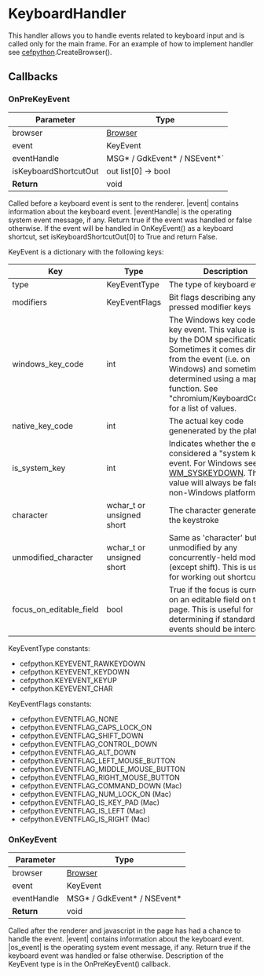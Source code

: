 # KeyboardHandler

<!-- START doctoc -->
<!-- END doctoc -->

This handler allows you to handle events related to keyboard input and is called only for the main frame. For an example of how to implement handler see [cefpython](../modules/cefpython.md).CreateBrowser().

## Callbacks

### OnPreKeyEvent

| Parameter | Type |
| --- | --- |
| browser | [Browser](../objects/Browser.md) |
| event | KeyEvent |
| eventHandle | MSG\* / GdkEvent\* / NSEvent\*` |
| isKeyboardShortcutOut | out list[0] -> bool |
| __Return__ | void |

Called before a keyboard event is sent to the renderer. |event| contains
information about the keyboard event. |eventHandle| is the operating system
event message, if any. Return true if the event was handled or false
otherwise. If the event will be handled in OnKeyEvent() as a keyboard
shortcut, set isKeyboardShortcutOut[0] to True and return False.

KeyEvent is a dictionary with the following keys:

| Key | Type | Description |
| --- | --- | --- |
| type | KeyEventType | The type of keyboard event |
| modifiers | KeyEventFlags | Bit flags describing any pressed modifier keys |
| windows_key_code | int | The Windows key code for the key event. This value is used by the DOM specification. Sometimes it comes directly from the event (i.e. on Windows) and sometimes it's determined using a mapping function. See "chromium/KeyboardCodes.h" for a list of values. |
| native_key_code | int | The actual key code genenerated by the platform |
| is_system_key | int | Indicates whether the event is considered a "system key" event. For Windows see [WM_SYSKEYDOWN](http://msdn.microsoft.com/en-us/library/ms646286.aspx). This value will always be false on non-Windows platforms. |
| character | wchar_t or unsigned short | The character generated by the keystroke |
| unmodified_character | wchar_t or unsigned short | Same as 'character' but unmodified by any concurrently-held modifiers (except shift). This is useful for working out shortcut keys. |
| focus_on_editable_field | bool | True if the focus is currently on an editable field on the page. This is useful for determining if standard key events should be intercepted. |

KeyEventType constants:
* cefpython.KEYEVENT_RAWKEYDOWN
* cefpython.KEYEVENT_KEYDOWN
* cefpython.KEYEVENT_KEYUP
* cefpython.KEYEVENT_CHAR

KeyEventFlags constants:
* cefpython.EVENTFLAG_NONE
* cefpython.EVENTFLAG_CAPS_LOCK_ON
* cefpython.EVENTFLAG_SHIFT_DOWN
* cefpython.EVENTFLAG_CONTROL_DOWN
* cefpython.EVENTFLAG_ALT_DOWN
* cefpython.EVENTFLAG_LEFT_MOUSE_BUTTON
* cefpython.EVENTFLAG_MIDDLE_MOUSE_BUTTON
* cefpython.EVENTFLAG_RIGHT_MOUSE_BUTTON
* cefpython.EVENTFLAG_COMMAND_DOWN (Mac)
* cefpython.EVENTFLAG_NUM_LOCK_ON (Mac)
* cefpython.EVENTFLAG_IS_KEY_PAD (Mac)
* cefpython.EVENTFLAG_IS_LEFT (Mac)
* cefpython.EVENTFLAG_IS_RIGHT (Mac)

### OnKeyEvent

| Parameter | Type |
| --- | --- |
| browser | [Browser](../objects/Browser.md) |
| event | KeyEvent |
| eventHandle | MSG\* / GdkEvent\* / NSEvent\* |
| __Return__ | void |

Called after the renderer and javascript in the page has had a chance to
handle the event. |event| contains information about the keyboard event.
|os_event| is the operating system event message, if any. Return true if
the keyboard event was handled or false otherwise. Description of the KeyEvent type is in the OnPreKeyEvent() callback.
